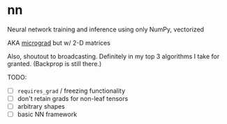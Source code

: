 # nn
Neural network training and inference using only NumPy, vectorized

AKA [micrograd](https://github.com/karpathy/micrograd) but w/ 2-D matrices

Also, shoutout to broadcasting. Definitely in my top 3 algorithms I take for granted.
(Backprop is still there.)

TODO:
- [ ] `requires_grad` / freezing functionality
- [ ] don't retain grads for non-leaf tensors
- [ ] arbitrary shapes
- [ ] basic NN framework
